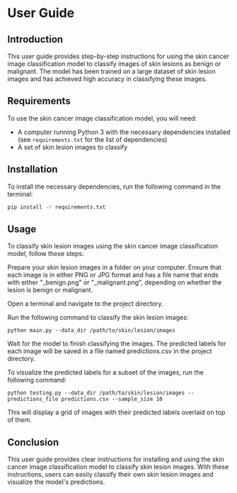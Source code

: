 # User Guide

## Introduction

This user guide provides step-by-step instructions for using the skin cancer image classification model to classify images of skin lesions as benign or malignant. The model has been trained on a large dataset of skin lesion images and has achieved high accuracy in classifying these images.

## Requirements

To use the skin cancer image classification model, you will need:

- A computer running Python 3 with the necessary dependencies installed (see `requirements.txt` for the list of dependencies)
- A set of skin lesion images to classify

## Installation

To install the necessary dependencies, run the following command in the terminal:

```bash
pip install -r requirements.txt
```

## Usage
To classify skin lesion images using the skin cancer image classification model, follow these steps:

Prepare your skin lesion images in a folder on your computer. Ensure that each image is in either PNG or JPG format and has a file name that ends with either "_benign.png" or "_malignant.png", depending on whether the lesion is benign or malignant.

Open a terminal and navigate to the project directory.

Run the following command to classify the skin lesion images:

```
python main.py --data_dir /path/to/skin/lesion/images
```

Wait for the model to finish classifying the images. The predicted labels for each image will be saved in a file named predictions.csv in the project directory.

To visualize the predicted labels for a subset of the images, run the following command:

```
python testing.py --data_dir /path/to/skin/lesion/images --predictions_file predictions.csv --sample_size 10
```

This will display a grid of images with their predicted labels overlaid on top of them.


## Conclusion
This user guide provides clear instructions for installing and using the skin cancer image classification model to classify skin lesion images. With these instructions, users can easily classify their own skin lesion images and visualize the model's predictions.
